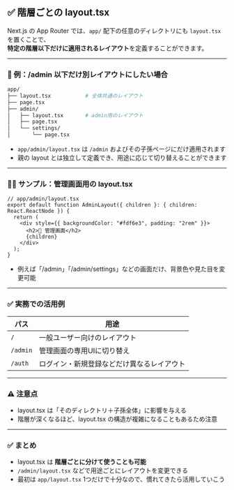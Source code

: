 ## ✅ 階層ごとの layout.tsx

Next.js の App Router では、`app/` 配下の任意のディレクトリにも `layout.tsx` を置くことで、  
**特定の階層以下だけに適用されるレイアウト**を定義することができます。

---

### 📁 例：/admin 以下だけ別レイアウトにしたい場合

```bash
app/
├── layout.tsx           # 全体共通のレイアウト
├── page.tsx
├── admin/
│   ├── layout.tsx       # admin用のレイアウト
│   ├── page.tsx
│   └── settings/
│       └── page.tsx
```

- `app/admin/layout.tsx` は `/admin` およびその子孫ページにだけ適用されます
- 親の layout とは独立して定義でき、用途に応じて切り替えることができます

---

### 🧑‍💻 サンプル：管理画面用の layout.tsx

```tsx
// app/admin/layout.tsx
export default function AdminLayout({ children }: { children: React.ReactNode }) {
  return (
    <div style={{ backgroundColor: "#fdf6e3", padding: "2rem" }}>
      <h2>🔐 管理画面</h2>
      {children}
    </div>
  );
}
```

- 例えば「/admin」「/admin/settings」などの画面だけ、背景色や見た目を変更可能

---

### ✅ 実務での活用例

| パス | 用途 |
|------|------|
| `/` | 一般ユーザー向けのレイアウト |
| `/admin` | 管理画面の専用UIに切り替え |
| `/auth` | ログイン・新規登録などだけ異なるレイアウト |

---

### ⚠️ 注意点

- layout.tsx は「そのディレクトリ＋子孫全体」に影響を与える
- 階層が深くなるほど、layout.tsx の構造が複雑になることもあるため注意

---

### ✅ まとめ

- layout.tsx は **階層ごとに分けて使うことも可能**
- `/admin/layout.tsx` などで用途ごとにレイアウトを変更できる
- 最初は `app/layout.tsx` 1つだけで十分なので、慣れてきたら活用していこう